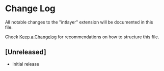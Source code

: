 # Change Log

All notable changes to the "intlayer" extension will be documented in this file.

Check [Keep a Changelog](http://keepachangelog.com/) for recommendations on how to structure this file.

## [Unreleased]

- Initial release
